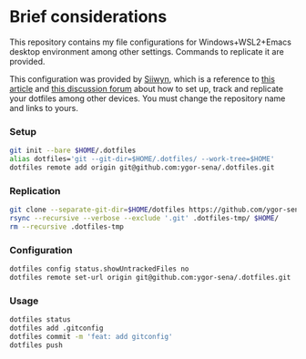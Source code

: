 # Brief considerations

This repository contains my file configurations for Windows+WSL2+Emacs desktop environment among other settings. Commands to replicate it are provided.

This configuration was provided by [Siiwyn](https://github.com/Siilwyn), which is a reference to [this article](https://www.atlassian.com/git/tutorials/dotfiles) and [this discussion forum](https://news.ycombinator.com/item?id=11071754) about how to set up, track and replicate your dotfiles among other devices. You must change the repository name and links to yours.

### Setup
```sh
git init --bare $HOME/.dotfiles
alias dotfiles='git --git-dir=$HOME/.dotfiles/ --work-tree=$HOME'
dotfiles remote add origin git@github.com:ygor-sena/.dotfiles.git
```

### Replication
```sh
git clone --separate-git-dir=$HOME/dotfiles https://github.com/ygor-sena/.dotfiles.git
rsync --recursive --verbose --exclude '.git' .dotfiles-tmp/ $HOME/
rm --recursive .dotfiles-tmp
```

### Configuration
```sh
dotfiles config status.showUntrackedFiles no
dotfiles remote set-url origin git@github.com:ygor-sena/.dotfiles.git
```

### Usage
```sh
dotfiles status
dotfiles add .gitconfig
dotfiles commit -m 'feat: add gitconfig'
dotfiles push
```
